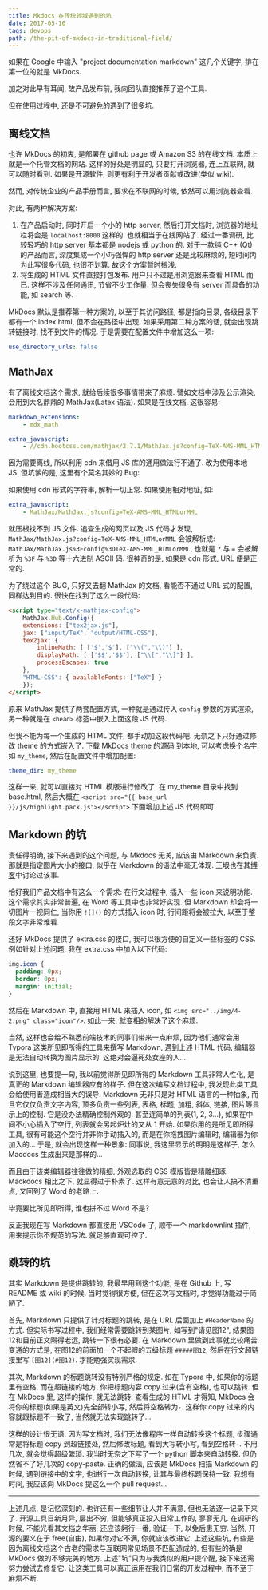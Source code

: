 ```yaml
---
title: Mkdocs 在传统领域遇到的坑
date: 2017-05-16
tags: devops
path: /the-pit-of-mkdocs-in-traditional-field/
---
```


如果在 Google 中输入 "project documentation markdown" 这几个关键字, 排在第一位的就是 MkDocs.

加之对此早有耳闻, 故产品发布前, 我向团队直接推荐了这个工具.

但在使用过程中, 还是不可避免的遇到了很多坑.

## 离线文档

也许 MkDocs 的初衷, 是部署在 github page 或 Amazon S3 的在线文档. 本质上就是一个托管文档的网站. 这样的好处是明显的, 只要打开浏览器, 连上互联网, 就可以随时看到. 如果是开源软件, 则更有利于开发者贡献或改进(类似 wiki).

然而, 对传统企业的产品手册而言, 要求在不联网的时候, 依然可以用浏览器查看.

对此, 有两种解决方案:

1. 在产品启动时, 同时开启一个小的 http server, 然后打开文档时, 浏览器的地址栏将会是 `localhost:8000` 这样的. 也就相当于在线网站了. 经过一番调研, 比较轻巧的 http server 基本都是 nodejs 或 python 的. 对于一款纯 C++ (Qt) 的产品而言, 深度集成一个小巧强悍的 http server 还是比较麻烦的, 短时间内为此写很多代码, 也很不划算. 故这个方案暂时搁浅.
1. 将生成的 HTML 文件直接打包发布. 用户只不过是用浏览器来查看 HTML 而已. 这样不涉及任何通讯, 节省不少工作量. 但会丧失很多有 server 而具备的功能, 如 search 等.

MkDocs 默认是推荐第一种方案的, 以至于其访问路径, 都是指向目录, 各级目录下都有一个 index.html, 但不会在路径中出现. 如果采用第二种方案的话, 就会出现跳转链接时, 找不到文件的情况. 于是需要在配置文件中增加这么一项:

```yml
use_directory_urls: false
```

## MathJax

有了离线文档这个需求, 就给后续很多事情带来了麻烦. 譬如文档中涉及公示渲染, 会用到大名鼎鼎的 MathJax(Latex 语法). 如果是在线文档, 这很容易:

```yml
markdown_extensions:
    - mdx_math

extra_javascript:
    - //cdn.bootcss.com/mathjax/2.7.1/MathJax.js?config=TeX-AMS-MML_HTMLorMML
```

因为需要离线, 所以利用 cdn 来借用 JS 库的通用做法行不通了. 改为使用本地 JS. 但坑爹的是, 这里有个莫名其妙的 Bug:

如果使用 cdn 形式的字符串, 解析一切正常. 如果使用相对地址, 如:

```yml
extra_javascript:
    - MathJax/MathJax.js?config=TeX-AMS-MML_HTMLorMML
```

就压根找不到 JS 文件. 追查生成的网页以及 JS 代码才发现, `MathJax/MathJax.js?config=TeX-AMS-MML_HTMLorMML` 会被解析成: `MathJax/MathJax.js%3Fconfig%3DTeX-AMS-MML_HTMLorMML`, 也就是 `?` 与 `=` 会被解析为 `%3F` 与 `%3D` 等十六进制 ASCII 码. 很神奇的是, 如果是 cdn 形式, URL 便是正常的.

为了绕过这个 BUG, 只好又去翻 MathJax 的文档, 看能否不通过 URL 式的配置, 同样达到目的. 很快在找到了这么一段代码:

```html
<script type="text/x-mathjax-config">
    MathJax.Hub.Config({
    extensions: ["tex2jax.js"],
    jax: ["input/TeX", "output/HTML-CSS"],
    tex2jax: {
        inlineMath: [ ['$','$'], ["\\(","\\)"] ],
        displayMath: [ ['$$','$$'], ["\\[","\\]"] ],
        processEscapes: true
    },
    "HTML-CSS": { availableFonts: ["TeX"] }
    });
</script>
```

原来 MathJax 提供了两套配置方式, 一种就是通过传入 `config` 参数的方式渲染, 另一种就是在 `<head>` 标签中嵌入上面这段 JS 代码.

但我不能为每一个生成的 HTML 文件, 都手动加这段代码吧. 无奈之下只好通过修改 theme 的方式嵌入了. 下载 [MkDocs theme 的源码](https://github.com/mkdocs/mkdocs/tree/master/mkdocs/themes/mkdocs) 到本地, 可以考虑换个名字. 如 `my_theme`, 然后在配置文件中增加配置:

```yml
theme_dir: my_theme
```

这样一来, 就可以直接对 HTML 模版进行修改了. 在 my_theme 目录中找到 base.html, 然后大概在 `<script src="{{ base_url }}/js/highlight.pack.js"></script>` 下面增加上述 JS 代码即可.

## Markdown 的坑

责任得明确, 接下来遇到的这个问题, 与 Mkdocs 无关, 应该由 Markdown 来负责. 那就是指定图片大小的接口, 似乎在 Markdown 的语法中毫无体现. 王垠也在其[博客](http://www.yinwang.org/blog-cn/2013/04/14/markdown)中讨论过该事.

恰好我们产品文档中有这么一个需求: 在行文过程中, 插入一些 icon 来说明功能. 这个需求其实非常普遍, 在 Word 等工具中也非常好实现. 但 Markdown 却会将一切图片一视同仁, 当你用 `![]()` 的方式插入 icon 时, 行间距将会被拉大, 以至于整段文字非常难看.

还好 MkDocs 提供了 extra.css 的接口, 我可以很方便的自定义一些标签的 CSS. 例如针对上述问题, 我在 extra.css 中加入以下代码:

```css
img.icon {
  padding: 0px;
  border: 0px;
  margin: initial;
}
```

然后在 Markdown 中, 直接用 HTML 来插入 icon, 如 `<img src="../img/4-2.png" class="icon"/>`. 如此一来, 就变相的解决了这个麻烦.

当然, 这样也会给不熟悉前端技术的同事们带来一点麻烦, 因为他们通常会用 Typora 这类所见即所得的工具来撰写 Markdown, 遇到上述 HTML 代码, 编辑器是无法自动转换为图片显示的. 这绝对会逼死处女座的人...

说到这里, 也要提一句, 我以前觉得所见即所得的 Markdown 工具非常人性化, 是真正的 Markdown 编辑器应有的样子. 但在这次编写文档过程中, 我发现此类工具会给使用者造成相当大的误导. Markdown 无非只是对 HTML 语言的一种抽象, 而且它仅仅负责文字内容, 顶多负责一些列表, 表格, 标题, 加粗, 斜体, 链接, 图片等显示上的控制. 它是没办法精确控制外观的. 甚至连简单的列表(1, 2, 3...), 如果在中间不小心插入了空行, 列表就会另起炉灶的又从 1 开始. 如果你用的是所见即所得工具, 很有可能这个空行并非你手动插入的, 而是在你拖拽图片编辑时, 编辑器为你加入的... 于是, 就会出现这样一种景象: 同事说, 我这里显示的明明是这样子, 怎么 Macdocs 生成出来是那样的...

而且由于该类编辑器往往做的精细, 外观选取的 CSS 模版皆是精雕细琢. Mackdocs 相比之下, 就显得过于朴素了. 这样有意无意的对比, 也会让人搞不清重点, 又回到了 Word 的老路上.

毕竟要比所见即所得, 谁也拼不过 Word 不是?

反正我现在写 Markdown 都直接用 VSCode 了, 顺带一个 markdownlint 插件, 用来提示你不规范的写法. 就足够直观可控了.

## 跳转的坑

其实 Markdown 是提供跳转的, 我最早用到这个功能, 是在 Github 上, 写 README 或 wiki 的时候. 当时觉得很方便, 但在这次写文档时, 才觉得功能过于简陋了.

首先, Markdown 只提供了针对标题的跳转, 是在 URL 后面加上 `#HeaderName` 的方式. 但实际书写过程中, 我们经常需要跳转到某图片, 如写到"请见图12", 结果图12和目前正文隔得老远, 跳转一下很有必要. 在 Markdown 里做到此事就比较痛苦. 变通的方式是, 在图12的前面加一个不起眼的五级标题 `#####图12`, 然后在行文超链接里写 `[图12](#图12)`. 才能勉强实现需求.

其次, Markdown 的标题跳转没有特别严格的规定. 如在 Typora 中, 如果你的标题里有空格, 而在超链接的地方, 你把标题内容 copy 过来(含有空格), 也可以跳转. 但在 MkDocs 里, 这样的操作, 就无法跳转. 查看生成的 HTML 才得知, MkDocs 会将你的标题(如果是英文)先全部转小写, 然后将空格转为`-`. 这样你 copy 过来的内容就跟标题不一致了, 当然就无法实现跳转了...

这样的设计很无语, 因为写文档时, 我们无法像程序一样自动转换这个标题, 步骤通常是将标题 copy 到超链接处, 然后修改标题, 看到大写转小写, 看到空格转`-`. 不用几次, 就会觉得超级繁琐. 我当时无奈之下写了一个 python 脚本来自动转换. 但仍然省不了好几次的 copy-paste. 正确的做法, 应该是 MkDocs 扫描 Markdown 的时候, 遇到链接中的文字, 也进行一次自动转换, 让其与最终标题保持一致. 我想有时间, 我应该向 MkDocs 提这么一个 pull request...

---

上述几点, 是记忆深刻的. 也许还有一些细节让人并不满意, 但也无法逐一记录下来了. 开源工具日新月异, 层出不穷, 但能够真正投入日常工作的, 寥寥无几. 在调研的时候, 不能光看其文档之华丽, 还应该躬行一番, 验证一下, 以免后患无穷. 当然, 开源的要义在于 free(自由), 如果你对它不满, 你就应该改进它. 上述这些坑, 有些是因为离线文档这个古老的需求与互联网常见场景不匹配造成的, 但有些的确是 MkDocs 做的不够完美的地方. 上述"坑"只为与我类似的用户提个醒, 接下来还需努力尝试去修复它. 让这类工具可以真正运用在我们日常的开发过程中, 而不至于麻烦不断.
